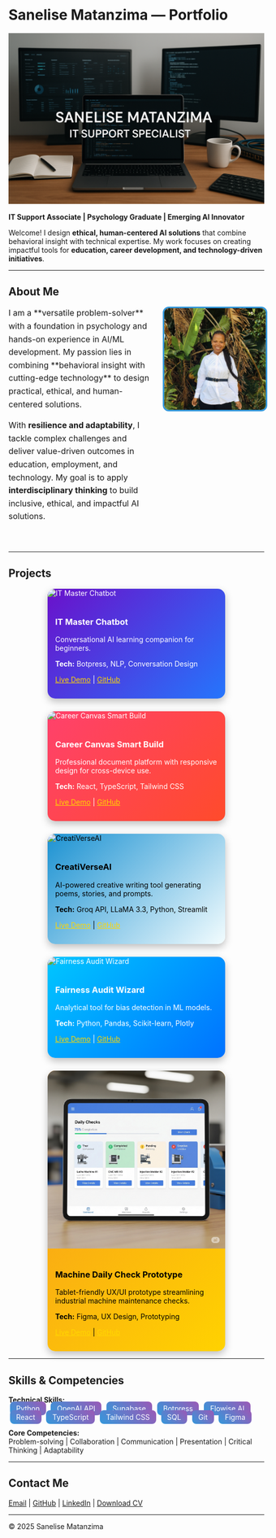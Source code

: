 # Sanelise Matanzima — Portfolio

![Cover](images/cover.jpg.png.png)

**IT Support Associate | Psychology Graduate | Emerging AI Innovator**

Welcome! I design **ethical, human-centered AI solutions** that combine behavioral insight with technical expertise. My work focuses on creating impactful tools for **education, career development, and technology-driven initiatives**.

---

## About Me

<div style="display: flex; flex-wrap: wrap; align-items: flex-start; gap: 20px; margin-bottom: 40px;">

<div style="flex: 1; min-width: 250px; font-size: 16px; line-height: 1.6;">
I am a **versatile problem-solver** with a foundation in psychology and hands-on experience in AI/ML development. My passion lies in combining **behavioral insight with cutting-edge technology** to design practical, ethical, and human-centered solutions.

With **resilience and adaptability**, I tackle complex challenges and deliver value-driven outcomes in education, employment, and technology. My goal is to apply **interdisciplinary thinking** to build inclusive, ethical, and impactful AI solutions.
</div>

<div style="flex: 0 0 200px;">
<img src="images/profile.jpg.png.jpeg" alt="Sanelise Matanzima" style="width: 200px; height: 200px; object-fit: cover; border: 3px solid #3498db; border-radius: 12px;"/>
</div>

</div>

---

## Projects

<div style="display: flex; flex-wrap: wrap; gap: 25px; justify-content: center;">

<!-- IT Master Chatbot -->
<div style="flex: 1 1 320px; max-width: 350px; border-radius: 15px; overflow: hidden; background: linear-gradient(135deg, #6a11cb 0%, #2575fc 100%); color: white; box-shadow: 0 6px 15px rgba(0,0,0,0.25); transition: transform 0.3s;">
<img src="images/it-master-chatbot.png.png" alt="IT Master Chatbot" style="width:100%;"/>
<div style="padding: 15px;">
<h3>IT Master Chatbot</h3>
<p>Conversational AI learning companion for beginners.</p>
<p><strong>Tech:</strong> Botpress, NLP, Conversation Design</p>
<p>
<a href="https://cdn.botpress.cloud/webchat/v2.4/shareable.html?configUrl=https://files.bpcontent.cloud/2025/05/16/10/20250516102421-ZCIOC18F.json" target="_blank" style="color:#FFD700;">Live Demo</a> | 
<a href="https://github.com/Sanelise01/it-master-chatbot" target="_blank" style="color:#FFD700;">GitHub</a>
</p>
</div>
</div>

<!-- Career Canvas Smart Build -->
<div style="flex: 1 1 320px; max-width: 350px; border-radius: 15px; overflow: hidden; background: linear-gradient(135deg, #ff416c 0%, #ff4b2b 100%); color: white; box-shadow: 0 6px 15px rgba(0,0,0,0.25); transition: transform 0.3s;">
<img src="images/career-canvas.png.png" alt="Career Canvas Smart Build" style="width:100%;"/>
<div style="padding: 15px;">
<h3>Career Canvas Smart Build</h3>
<p>Professional document platform with responsive design for cross-device use.</p>
<p><strong>Tech:</strong> React, TypeScript, Tailwind CSS</p>
<p>
<a href="https://lovable.dev/projects/2fdf0ff1-250f-4b5c-9e69-794e521563f8" target="_blank" style="color:#FFD700;">Live Demo</a> | 
<a href="https://github.com/Sanelise01/career-canvas-smart-build" target="_blank" style="color:#FFD700;">GitHub</a>
</p>
</div>
</div>

<!-- CreatiVerseAI -->
<div style="flex: 1 1 320px; max-width: 350px; border-radius: 15px; overflow: hidden; background: linear-gradient(135deg, #1c92d2 0%, #f2fcfe 100%); color: black; box-shadow: 0 6px 15px rgba(0,0,0,0.25); transition: transform 0.3s;">
<img src="images/creativerseai.png.png.png" alt="CreatiVerseAI" style="width:100%;"/>
<div style="padding: 15px;">
<h3>CreatiVerseAI</h3>
<p>AI-powered creative writing tool generating poems, stories, and prompts.</p>
<p><strong>Tech:</strong> Groq API, LLaMA 3.3, Python, Streamlit</p>
<p>
<a href="https://cloud.flowiseai.com/chatbot/d4baf847-e9e1-4de2-9a22-c910eec44299" target="_blank" style="color:#FFD700;">Live Demo</a> | 
<a href="https://github.com/Sanelise01/creativerseai" target="_blank" style="color:#FFD700;">GitHub</a>
</p>
</div>
</div>

<!-- Fairness Audit Wizard -->
<div style="flex: 1 1 320px; max-width: 350px; border-radius: 15px; overflow: hidden; background: linear-gradient(135deg, #00c6ff 0%, #0072ff 100%); color: white; box-shadow: 0 6px 15px rgba(0,0,0,0.25); transition: transform 0.3s;">
<img src="images/fairness-audit.png.png.png" alt="Fairness Audit Wizard" style="width:100%;"/>
<div style="padding: 15px;">
<h3>Fairness Audit Wizard</h3>
<p>Analytical tool for bias detection in ML models.</p>
<p><strong>Tech:</strong> Python, Pandas, Scikit-learn, Plotly</p>
<p>
<a href="https://lovable.dev/projects/58f62fa0-cadc-42b7-9d05-3732e176e4ab" target="_blank" style="color:#FFD700;">Live Demo</a> | 
<a href="https://github.com/Sanelise01/fairness-audit-wizard" target="_blank" style="color:#FFD700;">GitHub</a>
</p>
</div>
</div>

<!-- Machine Daily Check Prototype -->
<div style="flex: 1 1 320px; max-width: 350px; border-radius: 15px; overflow: hidden; background: linear-gradient(135deg, #f7971e 0%, #ffd200 100%); color: black; box-shadow: 0 6px 15px rgba(0,0,0,0.25); transition: transform 0.3s;">
<img src="images/machine-daily-check.png.png.png" alt="Machine Daily Check Prototype" style="width:100%;"/>
<div style="padding: 15px;">
<h3>Machine Daily Check Prototype</h3>
<p>Tablet-friendly UX/UI prototype streamlining industrial machine maintenance checks.</p>
<p><strong>Tech:</strong> Figma, UX Design, Prototyping</p>
<p>
<a href="https://www.figma.com/proto/4l9za9IJtBn06GS4tPwqfj/Machine-Daily-Check_Prototype?node-id=13-3&p=f&t=MxOoZKrUt6grOVLa-1&scaling=scale-down&content-scaling=fixed&page-id=0%3A1&starting-point-node-id=13%3A3" target="_blank" style="color:#FFD700;">Live Demo</a> | 
<a href="https://github.com/Sanelise01/machine-daily-check-prototype" target="_blank" style="color:#FFD700;">GitHub</a>
</p>
</div>
</div>

</div>

---

## Skills & Competencies

**Technical Skills:**  
<span style="background: linear-gradient(45deg, #3498db, #9b59b6); color:white; padding:5px 12px; border-radius:8px; margin:3px;">Python</span>
<span style="background: linear-gradient(45deg, #3498db, #9b59b6); color:white; padding:5px 12px; border-radius:8px; margin:3px;">OpenAI API</span>
<span style="background: linear-gradient(45deg, #3498db, #9b59b6); color:white; padding:5px 12px; border-radius:8px; margin:3px;">Supabase</span>
<span style="background: linear-gradient(45deg, #3498db, #9b59b6); color:white; padding:5px 12px; border-radius:8px; margin:3px;">Botpress</span>
<span style="background: linear-gradient(45deg, #3498db, #9b59b6); color:white; padding:5px 12px; border-radius:8px; margin:3px;">Flowise AI</span>
<span style="background: linear-gradient(45deg, #3498db, #9b59b6); color:white; padding:5px 12px; border-radius:8px; margin:3px;">React</span>
<span style="background: linear-gradient(45deg, #3498db, #9b59b6); color:white; padding:5px 12px; border-radius:8px; margin:3px;">TypeScript</span>
<span style="background: linear-gradient(45deg, #3498db, #9b59b6); color:white; padding:5px 12px; border-radius:8px; margin:3px;">Tailwind CSS</span>
<span style="background: linear-gradient(45deg, #3498db, #9b59b6); color:white; padding:5px 12px; border-radius:8px; margin:3px;">SQL</span>
<span style="background: linear-gradient(45deg, #3498db, #9b59b6); color:white; padding:5px 12px; border-radius:8px; margin:3px;">Git</span>
<span style="background: linear-gradient(45deg, #3498db, #9b59b6); color:white; padding:5px 12px; border-radius:8px; margin:3px;">Figma</span>

**Core Competencies:**  
Problem-solving | Collaboration | Communication | Presentation | Critical Thinking | Adaptability

---

## Contact Me

[Email](mailto:sanelisematanzima@gmail.com) | [GitHub](https://github.com/Sanelise01) | [LinkedIn](https://linkedin.com/in/sanelise-matanzima) | [Download CV](SmartResume.pdf)

---

&copy; 2025 Sanelise Matanzima

